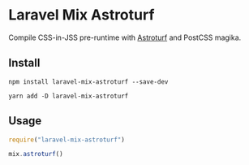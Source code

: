 # Laravel Mix Astroturf

Compile CSS-in-JSS pre-runtime with [Astroturf](https://github.com/4Catalyzer/astroturf) and PostCSS magika.

## Install

`npm install laravel-mix-astroturf --save-dev`

`yarn add -D laravel-mix-astroturf`

## Usage

```js
require("laravel-mix-astroturf")

mix.astroturf()
```
